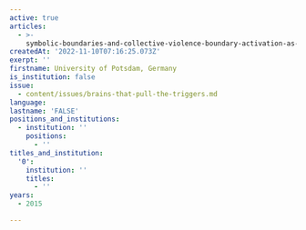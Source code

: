 ```yaml
---
active: true
articles:
  - >-
    symbolic-boundaries-and-collective-violence-boundary-activation-as-a-key-mechanism-of-collective-violent-behaviour
createdAt: '2022-11-10T07:16:25.073Z'
exerpt: ''
firstname: University of Potsdam, Germany
is_institution: false
issue:
  - content/issues/brains-that-pull-the-triggers.md
language:
lastname: 'FALSE'
positions_and_institutions:
  - institution: ''
    positions:
      - ''
titles_and_institution:
  '0':
    institution: ''
    titles:
      - ''
years:
  - 2015

---
```


